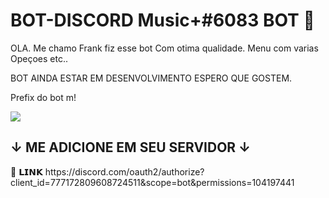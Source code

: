 # BOT-DISCORD Music+#6083 BOT 🔨 
OLA. Me chamo Frank fiz esse bot Com otima qualidade. Menu com varias Opeçoes etc.. 

BOT AINDA ESTAR EM DESENVOLVIMENTO ESPERO QUE GOSTEM. 

Prefix do bot m!

<img src=https://cdn.discordapp.com/attachments/965403783632924702/966049032575283250/bt.png>


## ↓ ME ADICIONE EM SEU SERVIDOR ↓
<div>
🎉 𝗟𝗜𝗡𝗞 https://discord.com/oauth2/authorize?client_id=777172809608724511&scope=bot&permissions=104197441
